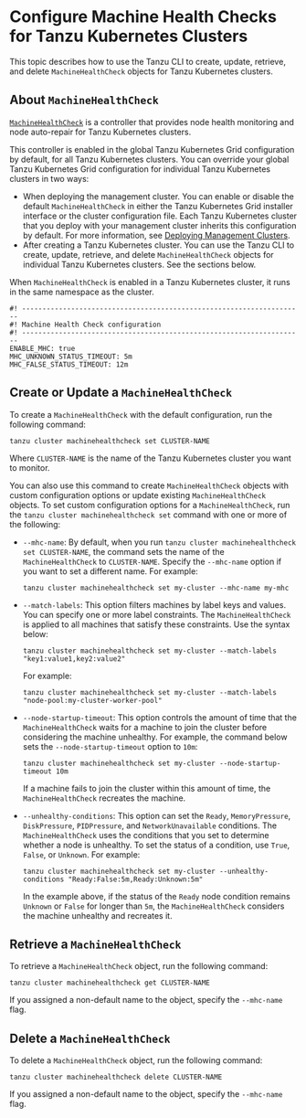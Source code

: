 # Configure Machine Health Checks for Tanzu Kubernetes Clusters

This topic describes how to use the Tanzu CLI to
create, update, retrieve, and delete `MachineHealthCheck` objects for
Tanzu Kubernetes clusters.

## <a id="about"></a> About `MachineHealthCheck`

[`MachineHealthCheck`](https://cluster-api.sigs.k8s.io/developer/architecture/controllers/machine-health-check.html#machinehealthcheck) is a controller that provides node health monitoring and node auto-repair for Tanzu Kubernetes clusters.

This controller is enabled in the global Tanzu Kubernetes Grid configuration by default, for all Tanzu Kubernetes clusters. You can override your global Tanzu Kubernetes Grid configuration for individual Tanzu Kubernetes clusters in two ways:

- When deploying the management cluster. You can enable or disable
the default `MachineHealthCheck` in either the Tanzu Kubernetes Grid installer
interface or the cluster configuration file. Each Tanzu Kubernetes cluster that you deploy with your management cluster inherits this configuration by default. For more information, see
[Deploying Management Clusters](../mgmt-clusters/deploy-management-clusters.md).
- After creating a Tanzu Kubernetes cluster.
You can use the Tanzu CLI to create, update, retrieve, and
delete `MachineHealthCheck` objects for individual Tanzu Kubernetes clusters.
See the sections below.

When `MachineHealthCheck` is enabled in a Tanzu Kubernetes cluster, it runs in the same namespace as the cluster.

```
#! ---------------------------------------------------------------------
#! Machine Health Check configuration
#! ---------------------------------------------------------------------
ENABLE_MHC: true
MHC_UNKNOWN_STATUS_TIMEOUT: 5m
MHC_FALSE_STATUS_TIMEOUT: 12m
```

## <a id="create"></a> Create or Update a `MachineHealthCheck`

To create a `MachineHealthCheck` with the default configuration, run the following command:

```
tanzu cluster machinehealthcheck set CLUSTER-NAME
```

Where `CLUSTER-NAME` is the name of the Tanzu Kubernetes cluster you want to monitor.

You can also use this command to create `MachineHealthCheck` objects with custom configuration options or update existing `MachineHealthCheck` objects. To set custom configuration options for a `MachineHealthCheck`, run the
`tanzu cluster machinehealthcheck set` command with one or more
of the following:

   * `--mhc-name`: By default, when you run `tanzu cluster machinehealthcheck set CLUSTER-NAME`, the command sets the name of the `MachineHealthCheck` to `CLUSTER-NAME`. Specify the `--mhc-name` option if you want to set a different name. For example:

       ```
       tanzu cluster machinehealthcheck set my-cluster --mhc-name my-mhc
       ```

   * `--match-labels`: This option filters machines by label keys and
   values. You can specify one or more label constraints.
   The `MachineHealthCheck` is applied to all machines that satisfy these constraints.
   Use the syntax below:

       ```
       tanzu cluster machinehealthcheck set my-cluster --match-labels "key1:value1,key2:value2"
       ```

       For example:

       ```
       tanzu cluster machinehealthcheck set my-cluster --match-labels "node-pool:my-cluster-worker-pool"
       ```

   * `--node-startup-timeout`: This option controls the amount of time that the
   `MachineHealthCheck` waits for a machine to join the cluster before considering the machine unhealthy. For example, the command below sets the `--node-startup-timeout` option to `10m`:

       ```
       tanzu cluster machinehealthcheck set my-cluster --node-startup-timeout 10m
       ```

       If a machine fails to join the cluster within this amount of time, the
       `MachineHealthCheck` recreates the machine.

   * `--unhealthy-conditions`: This option can set the
   `Ready`, `MemoryPressure`, `DiskPressure`, `PIDPressure`, and
   `NetworkUnavailable` conditions. The `MachineHealthCheck` uses the conditions that you set to determine whether a node is unhealthy. To set the status of a condition, use
   `True`, `False`, or `Unknown`. For example:

       ```
       tanzu cluster machinehealthcheck set my-cluster --unhealthy-conditions "Ready:False:5m,Ready:Unknown:5m"
       ```

       In the example above, if the status of the `Ready` node condition remains
       `Unknown` or `False` for longer than `5m`, the `MachineHealthCheck` considers the machine unhealthy and recreates it.

## <a id="get"></a> Retrieve a `MachineHealthCheck`

To retrieve a `MachineHealthCheck` object, run the following command:

```
tanzu cluster machinehealthcheck get CLUSTER-NAME
```

If you assigned a non-default name to the object, specify the `--mhc-name`
flag.

## <a id="delete"></a> Delete a `MachineHealthCheck`

To delete a `MachineHealthCheck` object, run the following command:

```
tanzu cluster machinehealthcheck delete CLUSTER-NAME
```

If you assigned a non-default name to the object, specify the `--mhc-name`
flag.
